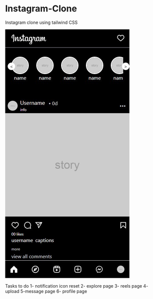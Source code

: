# Instagram-Clone
Instagram clone using tailwind CSS 

![Image 3](./screenshot_view.jpg)


Tasks to do 
1- notification icon reset
2- explore page
3- reels page
4- upload 
5-message page
6- profile page
